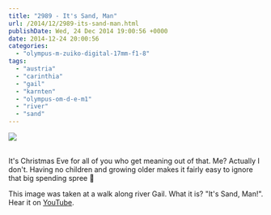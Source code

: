 ```yaml
---
title: "2989 - It's Sand, Man"
url: /2014/12/2989-its-sand-man.html
publishDate: Wed, 24 Dec 2014 19:00:56 +0000
date: 2014-12-24 20:00:56
categories: 
  - "olympus-m-zuiko-digital-17mm-f1-8"
tags: 
  - "austria"
  - "carinthia"
  - "gail"
  - "karnten"
  - "olympus-om-d-e-m1"
  - "river"
  - "sand"
---
```

<div class="container">
<div class="center"><a target="_blank" href="https://d25zfm9zpd7gm5.cloudfront.net/1200x1200/2014/20141219_151655_lr.jpg"><img src="https://d25zfm9zpd7gm5.cloudfront.net/0600x0600/2014/20141219_151655_lr.jpg" /></a></div>
</div>
<br />

It's Christmas Eve for all of you who get meaning out of that. Me? Actually I don't. Having no children and growing older makes it fairly easy to ignore that big spending spree 🙂

This image was taken at a walk along river Gail. What it is? "It's Sand, Man!". Hear it on <a href="https://www.youtube.com/watch?v=GAjs0Bff2xM" target="_blank">YouTube</a>.
